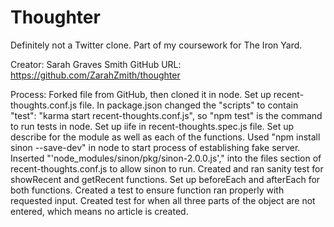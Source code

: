 
# Thoughter

Definitely not a Twitter clone.
Part of my coursework for The Iron Yard.

Creator: Sarah Graves Smith
GitHub URL: https://github.com/ZarahZmith/thoughter

Process:
Forked file from GitHub, then cloned it in node. Set up recent-thoughts.conf.js file. In package.json changed the "scripts" to contain "test": "karma start recent-thoughts.conf.js", so "npm test" is the command to run tests in node. Set up iife in recent-thoughts.spec.js file. Set up describe for the module as well as each of the functions. Used "npm install sinon --save-dev" in node to start process of establishing fake server. Inserted "'node_modules/sinon/pkg/sinon-2.0.0.js'," into the files section of recent-thoughts.conf.js to allow sinon to run. Created and ran sanity test for showRecent and getRecent functions. Set up beforeEach and afterEach for both functions. Created a test to ensure function ran properly with requested input. Created test for when all three parts of the object are not entered, which means no article is created.
